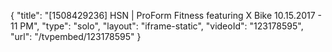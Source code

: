 {
    "title": "[1508429236] HSN | ProForm Fitness featuring X Bike 10.15.2017 - 11 PM",
    "type": "solo",
    "layout": "iframe-static",
    "videoId": "123178595",
    "url": "\/tvpembed\/123178595"
}